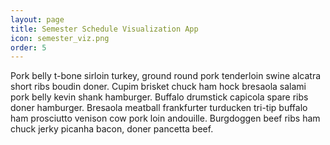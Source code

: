 ```yaml
---
layout: page
title: Semester Schedule Visualization App
icon: semester_viz.png
order: 5
---
```


Pork belly t-bone sirloin turkey, ground round pork tenderloin swine alcatra short ribs boudin doner. Cupim brisket chuck ham hock bresaola salami pork belly kevin shank hamburger. Buffalo drumstick capicola spare ribs doner hamburger. Bresaola meatball frankfurter turducken tri-tip buffalo ham prosciutto venison cow pork loin andouille. Burgdoggen beef ribs ham chuck jerky picanha bacon, doner pancetta beef.
